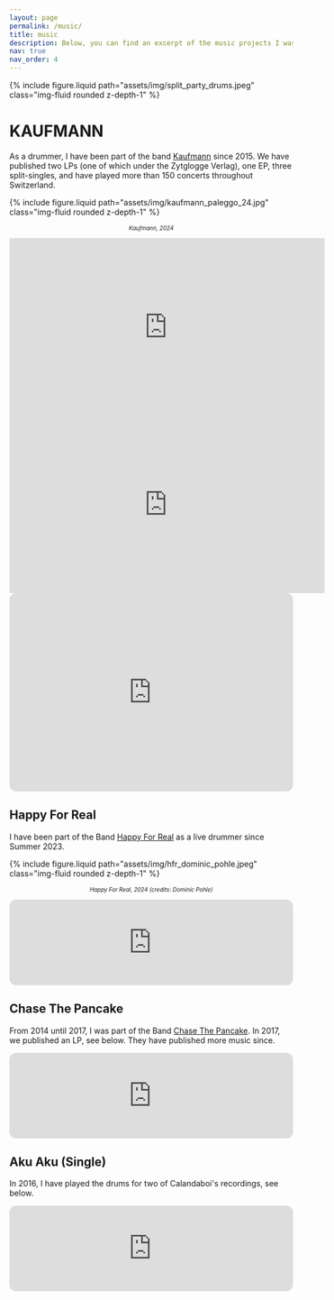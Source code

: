 ```yaml
---
layout: page
permalink: /music/
title: music
description: Below, you can find an excerpt of the music projects I was involved in.
nav: true
nav_order: 4
---
```


{% include figure.liquid path="assets/img/split_party_drums.jpeg" class="img-fluid rounded z-depth-1" %}

# KAUFMANN

As a drummer, I have been part of the band [Kaufmann](www.kaufmannnmusik.ch) since 2015.
We have published two LPs (one of which under the Zytglogge Verlag), one EP, three split-singles,
and have played more than 150 concerts throughout Switzerland.

{% include figure.liquid path="assets/img/kaufmann_paleggo_24.jpg" class="img-fluid rounded z-depth-1" %}
<div style="font-size: 10px; text-align: center; font-style: italic;">
  Kaufmann, 2024<br>
  <br>
</div>


<div class="flex" align="center">
    <iframe width="560" height="315" src="https://www.youtube.com/embed/QtsyoMyea2M?si=RVWf5p_VWa4WpKhZ" title="YouTube video player" frameborder="0" allow="accelerometer; autoplay; clipboard-write; encrypted-media; gyroscope; picture-in-picture; web-share" allowfullscreen></iframe>
</div>

<div class="flex" align="center">
    <iframe width="560" height="315" src="https://www.youtube.com/embed/sniTxDvvOmk?si=OV4GVbbZaEhfwAVS" title="YouTube video player" frameborder="0" allow="accelerometer; autoplay; clipboard-write; encrypted-media; gyroscope; picture-in-picture; web-share" allowfullscreen></iframe>
</div>

<div class="flex" align="center">
    <iframe style="border-radius:12px" src="https://open.spotify.com/embed/artist/52Rw95lj0m3dqV8dqNS2Tw?utm_source=generator&theme=0" width="100%" height="352" frameBorder="0" allowfullscreen="" allow="autoplay; clipboard-write; encrypted-media; fullscreen; picture-in-picture" loading="lazy"></iframe>
</div>

## Happy For Real

I have been part of the Band [Happy For Real](https://www.happyforreal.ch/)
as a live drummer since Summer 2023.

{% include figure.liquid path="assets/img/hfr_dominic_pohle.jpeg" class="img-fluid rounded z-depth-1" %}
<div style="font-size: 10px; text-align: center; font-style: italic;">
  Happy For Real, 2024 (credits: Dominic Pohle)<br>
  <br>
</div>

<div class="flex" align="center">
    <iframe style="border-radius:12px" src="https://open.spotify.com/embed/artist/6KJAq5DvO3GgWoDpE3w6nB?utm_source=generator&theme=0" width="100%" height="152" frameBorder="0" allowfullscreen="" allow="autoplay; clipboard-write; encrypted-media; fullscreen; picture-in-picture" loading="lazy" class="align-items-center"></iframe>
</div>

## Chase The Pancake
From 2014 until 2017, I was part of the Band [Chase The Pancake](https://chasethepancake.com/).
In 2017, we published an LP, see below.
They have published more music since.

<div class="flex" align="center">
    <iframe style="border-radius:12px" src="https://open.spotify.com/embed/album/12GD1TGFIvX9cuT8rsFH8G?utm_source=generator&theme=0" width="100%" height="152" frameBorder="0" allowfullscreen="" allow="autoplay; clipboard-write; encrypted-media; fullscreen; picture-in-picture" loading="lazy"></iframe>
</div>

## Aku Aku (Single)

In 2016, I have played the drums for two of Calandaboi's recordings, see below.

<div class="flex" align="center">
    <iframe style="border-radius:12px" src="https://open.spotify.com/embed/album/1BMt88wbzGGlUUcctTbQJr?utm_source=generator&theme=0" width="100%" height="152" frameBorder="0" allowfullscreen="" allow="autoplay; clipboard-write; encrypted-media; fullscreen; picture-in-picture" loading="lazy"></iframe>
</div>